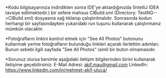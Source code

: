 *Kodu bilgisayarınıza indirdikten sonra IDE'ye aktardığınızda (IntelliJ IDEA tavsiye edilmektedir.) bir sefere mahsus CIBuild.xml (Directory: TestNG-->CIBuild.xml) dosyasına sağ tıklanıp çalıştırılmalıdır. Sonrasında kodun herhangi bir sayfasındayken yukarıdaki run tuşunu kullanarak çalıştırmanız mümkün olacaktır.

*Fotoğrafların linkini kontrol etmek için "See All Photos" butonunu kullanmak yerine fotoğrafların bulunduğu linkleri açarak ilerlettim adımları. Bunun sebebi ilgili sayfada "See All Photos" isimli bir buton olmamasıdır.

*Sorunuz olursa benimle aşağıdaki iletişim bilgilerinden birini kullanarak iletişime geçebilirsiniz:
E-Mail Adresi: akif.mau@gmail.com
LinkedIn: https://www.linkedin.com/in/mehmet-akif-uluca/
